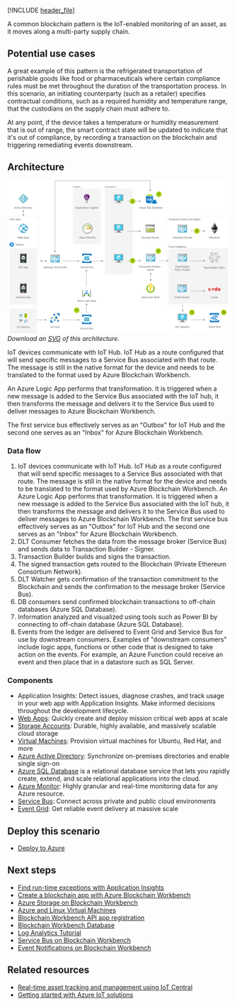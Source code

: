 [!INCLUDE [header_file](../../../includes/sol-idea-header.md)]

A common blockchain pattern is the IoT-enabled monitoring of an asset, as it moves along a multi-party supply chain. 

## Potential use cases

A great example of this pattern is the refrigerated transportation of perishable goods like food or pharmaceuticals where certain compliance rules must be met throughout the duration of the transportation process. In this scenario, an initiating counterparty (such as a retailer) specifies contractual conditions, such as a required humidity and temperature range, that the custodians on the supply chain must adhere to. 

At any point, if the device takes a temperature or humidity measurement that is out of range, the smart contract state will be updated to indicate that it's out of compliance, by recording a transaction on the blockchain and triggering remediating events downstream.

## Architecture

![Architecture Diagram](../media/supply-chain-track-and-trace.png)
*Download an [SVG](../media/supply-chain-track-and-trace.svg) of this architecture.*

<div class="architecture-tooltip-content" id="architecture-tooltip-1">
<p>IoT devices communicate with IoT Hub. IoT Hub as a route configured that will send specific messages to a Service Bus associated with that route. The message is still in the native format for the device and needs to be translated to the format used by Azure Blockchain Workbench.

An Azure Logic App performs that transformation. It is triggered when a new message is added to the Service Bus associated with the IoT hub, it then transforms the message and delivers it to the Service Bus used to deliver messages to Azure Blockchain Workbench.

The first service bus effectively serves as an "Outbox" for IoT Hub and the second one serves as an "Inbox" for Azure Blockchain Workbench.</p>
</div>

### Data flow

1. IoT devices communicate with IoT Hub. IoT Hub as a route configured that will send specific messages to a Service Bus associated with that route. The message is still in the native format for the device and needs to be translated to the format used by Azure Blockchain Workbench. An Azure Logic App performs that transformation. It is triggered when a new message is added to the Service Bus associated with the IoT hub, it then transforms the message and delivers it to the Service Bus used to deliver messages to Azure Blockchain Workbench. The first service bus effectively serves as an "Outbox" for IoT Hub and the second one serves as an "Inbox" for Azure Blockchain Workbench.
1. DLT Consumer fetches the data from the message broker (Service Bus) and sends data to Transaction Builder - Signer.
1. Transaction Builder builds and signs the transaction.
1. The signed transaction gets routed to the Blockchain (Private Ethereum Consortium Network).
1. DLT Watcher gets confirmation of the transaction commitment to the Blockchain and sends the confirmation to the message broker (Service Bus).
1. DB consumers send confirmed blockchain transactions to off-chain databases (Azure SQL Database).
1. Information analyzed and visualized using tools such as Power BI by connecting to off-chain database (Azure SQL Database).
1. Events from the ledger are delivered to Event Grid and Service Bus for use by downstream consumers. Examples of "downstream consumers" include logic apps, functions or other code that is designed to take action on the events. For example, an Azure Function could receive an event and then place that in a datastore such as SQL Server.

### Components

* Application Insights: Detect issues, diagnose crashes, and track usage in your web app with Application Insights. Make informed decisions throughout the development lifecycle.
* [Web Apps](https://azure.microsoft.com/services/app-service/web): Quickly create and deploy mission critical web apps at scale
* [Storage Accounts](https://azure.microsoft.com/services/storage): Durable, highly available, and massively scalable cloud storage
* [Virtual Machines](https://azure.microsoft.com/services/virtual-machines): Provision virtual machines for Ubuntu, Red Hat, and more
* [Azure Active Directory](https://azure.microsoft.com/services/active-directory): Synchronize on-premises directories and enable single sign-on
* [Azure SQL Database](https://azure.microsoft.com/services/sql-database) is a relational database service that lets you rapidly create, extend, and scale relational applications into the cloud.
* [Azure Monitor](https://azure.microsoft.com/services/monitor): Highly granular and real-time monitoring data for any Azure resource.
* [Service Bus](https://azure.microsoft.com/services/service-bus): Connect across private and public cloud environments
* [Event Grid](https://azure.microsoft.com/services/event-grid): Get reliable event delivery at massive scale

## Deploy this scenario

* [Deploy to Azure](https://aka.ms/tryworkbench)

## Next steps

* [Find run-time exceptions with Application Insights](/azure/application-insights/app-insights-tutorial-runtime-exceptions)
* [Create a blockchain app with Azure Blockchain Workbench](/azure/blockchain/workbench/create-app)
* [Azure Storage on Blockchain Workbench](/azure/blockchain/workbench/architecture#azure-storage)
* [Azure and Linux Virtual Machines](/azure/virtual-machines/linux/overview)
* [Blockchain Workbench API app registration](/azure/blockchain/workbench/deploy#blockchain-workbench-api-app-registration)
* [Blockchain Workbench Database](/azure/blockchain/workbench/getdb-details)
* [Log Analytics Tutorial](/azure/log-analytics/log-analytics-tutorial-viewdata)
* [Service Bus on Blockchain Workbench](/azure/blockchain/workbench/messages-overview#using-service-bus-topics-for-notifications)
* [Event Notifications on Blockchain Workbench](/azure/blockchain/workbench/messages-overview#event-notifications)

## Related resources

* [Real-time asset tracking and management using IoT Central](real-time-asset-tracking-mgmt-iot-central.yml)
* [Getting started with Azure IoT solutions](/azure/architecture/reference-architectures/iot/iot-architecture-overview)
